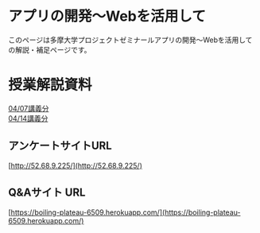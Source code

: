 # アプリの開発〜Webを活用して
このページは多摩大学プロジェクトゼミナールアプリの開発〜Webを活用しての解説・補足ページです。

#  授業解説資料

[04/07講義分](./01.md)  
[04/14講義分](./02.md)

## アンケートサイトURL

[http://52.68.9.225/](http://52.68.9.225/)


## Q&Aサイト URL

[https://boiling-plateau-6509.herokuapp.com/](https://boiling-plateau-6509.herokuapp.com/)
